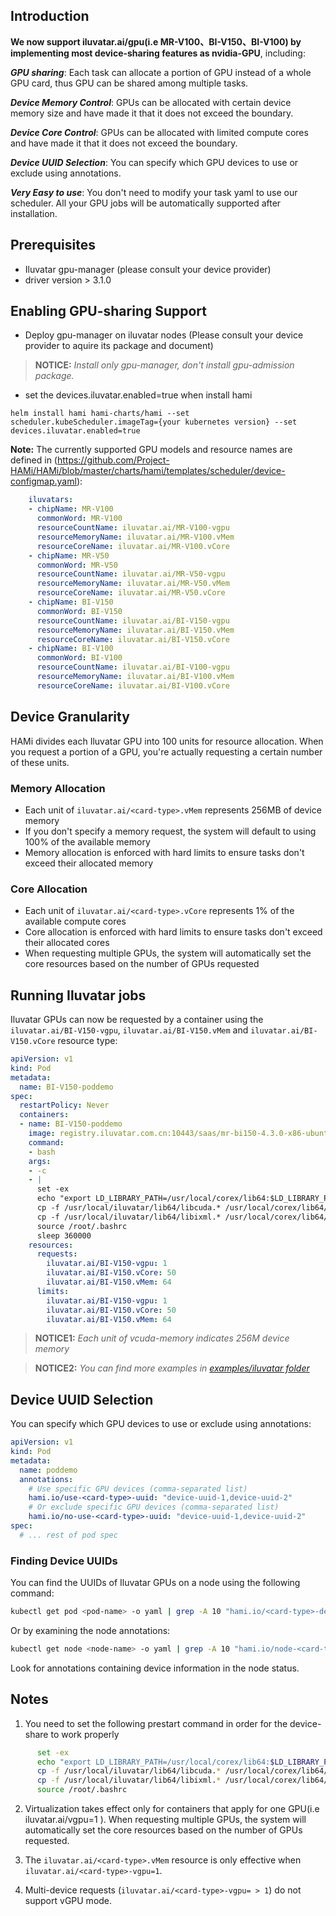 ## Introduction

**We now support iluvatar.ai/gpu(i.e MR-V100、BI-V150、BI-V100) by implementing most device-sharing features as nvidia-GPU**, including:

***GPU sharing***: Each task can allocate a portion of GPU instead of a whole GPU card, thus GPU can be shared among multiple tasks.

***Device Memory Control***: GPUs can be allocated with certain device memory size and have made it that it does not exceed the boundary.

***Device Core Control***: GPUs can be allocated with limited compute cores and have made it that it does not exceed the boundary.

***Device UUID Selection***: You can specify which GPU devices to use or exclude using annotations.

***Very Easy to use***: You don't need to modify your task yaml to use our scheduler. All your GPU jobs will be automatically supported after installation.

## Prerequisites

* Iluvatar gpu-manager (please consult your device provider)
* driver version > 3.1.0

## Enabling GPU-sharing Support

* Deploy gpu-manager on iluvatar nodes (Please consult your device provider to aquire its package and document)

> **NOTICE:** *Install only gpu-manager, don't install gpu-admission package.*

* set the devices.iluvatar.enabled=true when install hami
```
helm install hami hami-charts/hami --set scheduler.kubeScheduler.imageTag={your kubernetes version} --set devices.iluvatar.enabled=true
```

**Note:** The currently supported GPU models and resource names are defined in (https://github.com/Project-HAMi/HAMi/blob/master/charts/hami/templates/scheduler/device-configmap.yaml):
```yaml
    iluvatars:
    - chipName: MR-V100
      commonWord: MR-V100
      resourceCountName: iluvatar.ai/MR-V100-vgpu
      resourceMemoryName: iluvatar.ai/MR-V100.vMem
      resourceCoreName: iluvatar.ai/MR-V100.vCore
    - chipName: MR-V50
      commonWord: MR-V50
      resourceCountName: iluvatar.ai/MR-V50-vgpu
      resourceMemoryName: iluvatar.ai/MR-V50.vMem
      resourceCoreName: iluvatar.ai/MR-V50.vCore
    - chipName: BI-V150
      commonWord: BI-V150
      resourceCountName: iluvatar.ai/BI-V150-vgpu
      resourceMemoryName: iluvatar.ai/BI-V150.vMem
      resourceCoreName: iluvatar.ai/BI-V150.vCore
    - chipName: BI-V100
      commonWord: BI-V100
      resourceCountName: iluvatar.ai/BI-V100-vgpu
      resourceMemoryName: iluvatar.ai/BI-V100.vMem
      resourceCoreName: iluvatar.ai/BI-V100.vCore
```

## Device Granularity

HAMi divides each Iluvatar GPU into 100 units for resource allocation. When you request a portion of a GPU, you're actually requesting a certain number of these units.

### Memory Allocation

- Each unit of `iluvatar.ai/<card-type>.vMem` represents 256MB of device memory
- If you don't specify a memory request, the system will default to using 100% of the available memory
- Memory allocation is enforced with hard limits to ensure tasks don't exceed their allocated memory

### Core Allocation

- Each unit of `iluvatar.ai/<card-type>.vCore` represents 1% of the available compute cores
- Core allocation is enforced with hard limits to ensure tasks don't exceed their allocated cores
- When requesting multiple GPUs, the system will automatically set the core resources based on the number of GPUs requested

## Running Iluvatar jobs

Iluvatar GPUs can now be requested by a container
using the `iluvatar.ai/BI-V150-vgpu`, `iluvatar.ai/BI-V150.vMem` and `iluvatar.ai/BI-V150.vCore`  resource type:

```yaml
apiVersion: v1
kind: Pod
metadata:
  name: BI-V150-poddemo
spec:
  restartPolicy: Never
  containers:
  - name: BI-V150-poddemo
    image: registry.iluvatar.com.cn:10443/saas/mr-bi150-4.3.0-x86-ubuntu22.04-py3.10-base-base:v1.0
    command:
    - bash
    args:
    - -c
    - |
      set -ex
      echo "export LD_LIBRARY_PATH=/usr/local/corex/lib64:$LD_LIBRARY_PATH">> /root/.bashrc
      cp -f /usr/local/iluvatar/lib64/libcuda.* /usr/local/corex/lib64/
      cp -f /usr/local/iluvatar/lib64/libixml.* /usr/local/corex/lib64/
      source /root/.bashrc
      sleep 360000
    resources:
      requests:
        iluvatar.ai/BI-V150-vgpu: 1
        iluvatar.ai/BI-V150.vCore: 50
        iluvatar.ai/BI-V150.vMem: 64
      limits:
        iluvatar.ai/BI-V150-vgpu: 1
        iluvatar.ai/BI-V150.vCore: 50
        iluvatar.ai/BI-V150.vMem: 64
```

> **NOTICE1:** *Each unit of vcuda-memory indicates 256M device memory*

> **NOTICE2:** *You can find more examples in [examples/iluvatar folder](../examples/iluvatar/)*

## Device UUID Selection

You can specify which GPU devices to use or exclude using annotations:

```yaml
apiVersion: v1
kind: Pod
metadata:
  name: poddemo
  annotations:
    # Use specific GPU devices (comma-separated list)
    hami.io/use-<card-type>-uuid: "device-uuid-1,device-uuid-2"
    # Or exclude specific GPU devices (comma-separated list)
    hami.io/no-use-<card-type>-uuid: "device-uuid-1,device-uuid-2"
spec:
  # ... rest of pod spec
```

### Finding Device UUIDs

You can find the UUIDs of Iluvatar GPUs on a node using the following command:

```bash
kubectl get pod <pod-name> -o yaml | grep -A 10 "hami.io/<card-type>-devices-allocated"
```

Or by examining the node annotations:

```bash
kubectl get node <node-name> -o yaml | grep -A 10 "hami.io/node-<card-type>-register"
```

Look for annotations containing device information in the node status.

## Notes

1. You need to set the following prestart command in order for the device-share to work properly
```sh
      set -ex
      echo "export LD_LIBRARY_PATH=/usr/local/corex/lib64:$LD_LIBRARY_PATH">> /root/.bashrc
      cp -f /usr/local/iluvatar/lib64/libcuda.* /usr/local/corex/lib64/
      cp -f /usr/local/iluvatar/lib64/libixml.* /usr/local/corex/lib64/
      source /root/.bashrc
```

2. Virtualization takes effect only for containers that apply for one GPU(i.e iluvatar.ai/vgpu=1 ). When requesting multiple GPUs, the system will automatically set the core resources based on the number of GPUs requested.

3. The `iluvatar.ai/<card-type>.vMem` resource is only effective when `iluvatar.ai/<card-type>-vgpu=1`.

4. Multi-device requests (`iluvatar.ai/<card-type>-vgpu= > 1`) do not support vGPU mode.